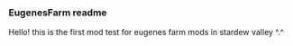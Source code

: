 ### EugenesFarm readme

Hello! this is the first mod test for eugenes farm mods in stardew valley ^.^